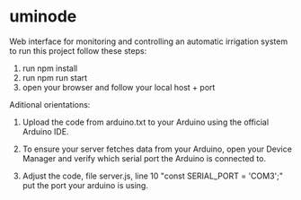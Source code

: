 # uminode
Web interface for monitoring and controlling an automatic irrigation system
to run this project follow these steps:

1. run npm install 
2. run npm run start
3. open your browser and follow your local host + port

Aditional orientations:

1. Upload the code from arduino.txt to your Arduino using the official Arduino IDE.

2. To ensure your server fetches data from your Arduino, open your Device Manager and verify which serial port the Arduino is connected to.

3. Adjust the code, file server.js, line 10 "const SERIAL_PORT = 'COM3';" put the port your arduino is using.


